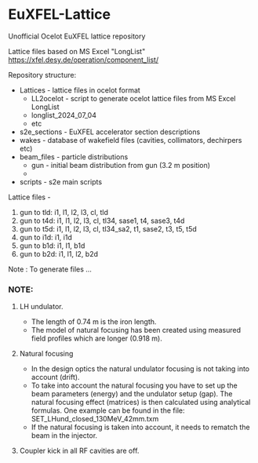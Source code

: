 # EuXFEL-Lattice
Unofficial Ocelot EuXFEL lattice repository

Lattice files based on MS Excel "LongList" https://xfel.desy.de/operation/component_list/

Repository structure:
* Lattices - lattice files in ocelot format
  * LL2ocelot - script to generate ocelot lattice files from MS Excel LongList 
  * longlist_2024_07_04
  * etc
* s2e_sections - EuXFEL accelerator section descriptions 
* wakes - database of wakefield files (cavities, collimators, dechirpers etc)
* beam_files - particle distributions 
  * gun - initial beam distribution from gun (3.2 m position)
  * 
* scripts - s2e main scripts 


Lattice files - 
1. gun to tld: i1, l1, l2, l3, cl, tld
2. gun to t4d: i1, l1, l2, l3, cl, tl34, sase1, t4, sase3, t4d
3. gun to t5d: i1, l1, l2, l3, cl, tl34_sa2, t1, sase2, t3, t5, t5d
4. gun to i1d: i1, i1d
5. gun to b1d: i1, l1, b1d
6. gun to b2d: i1, l1, l2, b2d

Note : To generate files ... 

### NOTE:
1. LH undulator.
   - The length of 0.74 m is the iron length.
   - The model of natural focusing has been created using measured field profiles which are longer (0.918 m).

2. Natural focusing
   - In the design optics the natural undulator focusing is not taking into account (drift).
   - To take into account the natural focusing you have
     to set up the beam parameters (energy) and the undulator setup (gap).
     The natural focusing effect (matrices) is then calculated using analytical formulas. One example can be found in the file:
     SET_LHund_closed_130MeV_42mm.txm
   - If the natural focusing is taken into account, it needs to rematch the beam in the injector.

3. Coupler kick in all RF cavities are off.